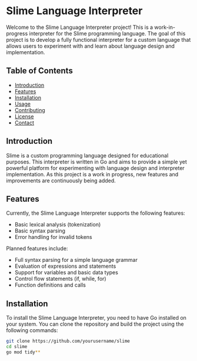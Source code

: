 # Slime Language Interpreter

Welcome to the Slime Language Interpreter project! This is a work-in-progress interpreter for the Slime programming language. The goal of this project is to develop a fully functional interpreter for a custom language that allows users to experiment with and learn about language design and implementation.

## Table of Contents

- [Introduction](#introduction)
- [Features](#features)
- [Installation](#installation)
- [Usage](#usage)
- [Contributing](#contributing)
- [License](#license)
- [Contact](#contact)

## Introduction

Slime is a custom programming language designed for educational purposes. This interpreter is written in Go and aims to provide a simple yet powerful platform for experimenting with language design and interpreter implementation. As this project is a work in progress, new features and improvements are continuously being added.

## Features

Currently, the Slime Language Interpreter supports the following features:

- Basic lexical analysis (tokenization)
- Basic syntax parsing
- Error handling for invalid tokens

Planned features include:

- Full syntax parsing for a simple language grammar
- Evaluation of expressions and statements
- Support for variables and basic data types
- Control flow statements (if, while, for)
- Function definitions and calls

## Installation

To install the Slime Language Interpreter, you need to have Go installed on your system. You can clone the repository and build the project using the following commands:

```sh
git clone https://github.com/yourusername/slime
cd slime
go mod tidy**
